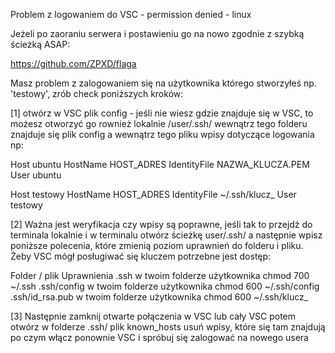 Problem z logowaniem do VSC - permission denied - linux

Jeżeli po zaoraniu serwera i postawieniu go na nowo zgodnie z szybką ścieżką ASAP:

https://github.com/ZPXD/flaga

Masz problem z zalogowaniem się na użytkownika którego stworzyłeś np. 'testowy', zrób check poniższych kroków:

[1] otwórz w VSC plik config - jeśli nie wiesz gdzie znajduje się w VSC, to możesz otworzyć go rownież lokalnie /user/.ssh/ wewnątrz tego folderu znajduje się plik config a wewnątrz tego pliku wpisy dotyczące logowania np:


  Host ubuntu
  HostName HOST_ADRES
  IdentityFile NAZWA_KLUCZA.PEM
  User ubuntu

  Host testowy
  HostName HOST_ADRES
  IdentityFile ~/.ssh/klucz_
  User testowy


[2] Ważna jest weryfikacja czy wpisy są poprawne, jeśli tak to przejdź do terminala lokalnie i w terminalu otwórz ścieżkę user/.ssh/ a następnie wpisz poniższe polecenia, które zmienią poziom uprawnień do folderu i pliku. Żeby VSC mógł posługiwać się kluczem potrzebne jest dostęp:

Folder / plik	Uprawnienia
.ssh w twoim folderze użytkownika	chmod 700 ~/.ssh
.ssh/config w twoim folderze użytkownika	chmod 600 ~/.ssh/config
.ssh/id_rsa.pub w twoim folderze użytkownika	chmod 600 ~/.ssh/klucz_

[3] Następnie zamknij otwarte połączenia w VSC lub cały VSC potem otwórz w folderze .ssh/ plik known_hosts  usuń wpisy, które się tam znajdują po czym włącz ponownie VSC i spróbuj się zalogować na nowego usera 
